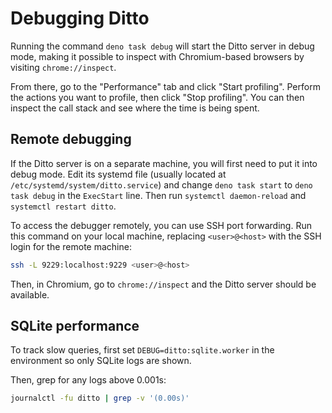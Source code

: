 # Debugging Ditto

Running the command `deno task debug` will start the Ditto server in debug mode, making it possible to inspect with Chromium-based browsers by visiting `chrome://inspect`.

From there, go to the "Performance" tab and click "Start profiling". Perform the actions you want to profile, then click "Stop profiling". You can then inspect the call stack and see where the time is being spent.

## Remote debugging

If the Ditto server is on a separate machine, you will first need to put it into debug mode. Edit its systemd file (usually located at `/etc/systemd/system/ditto.service`) and change `deno task start` to `deno task debug` in the `ExecStart` line. Then run `systemctl daemon-reload` and `systemctl restart ditto`.

To access the debugger remotely, you can use SSH port forwarding. Run this command on your local machine, replacing `<user>@<host>` with the SSH login for the remote machine:

```sh
ssh -L 9229:localhost:9229 <user>@<host>
```

Then, in Chromium, go to `chrome://inspect` and the Ditto server should be available.

## SQLite performance

To track slow queries, first set `DEBUG=ditto:sqlite.worker` in the environment so only SQLite logs are shown.

Then, grep for any logs above 0.001s:

```sh
journalctl -fu ditto | grep -v '(0.00s)'
```